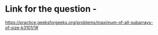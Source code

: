 # Link for the question - 
https://practice.geeksforgeeks.org/problems/maximum-of-all-subarrays-of-size-k3101/1#